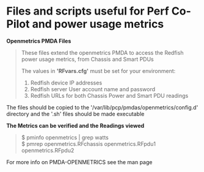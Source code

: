 # Files and scripts useful for Perf Co-Pilot and power usage metrics
 
**Openmetrics PMDA Files**
> These files extend the openmetrics PMDA to access the Redfish power usage
> metrics, from Chassis and Smart PDUs
> 
> The values in **'RFvars.cfg'** must be set for your environment:
> 1) Redfish device IP addresses
> 2) Redfish server User account name and password
> 3) Redfish URLs for both Chassis Power and Smart PDU readings 

The files should be copied to the '/var/lib/pcp/pmdas/openmetrics/config.d'
directory and the '.sh' files should be made executable  
>    
**The Metrics can be verified and the Readings viewed**  
> $ pminfo openmetrics | grep watts  
> $ pmrep openmetrics.RFchassis openmetrics.RFpdu1 openmetrics.RFpdu2  

For more info on PMDA-OPENMETRICS see the man page
